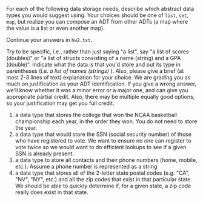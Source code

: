 
For each of the following data storage needs, describe which abstract data types you would suggest using. Your choices should be one of `list`, `set`, `map`, but realize you can compose an ADT from other ADTs (a map where the value is a list or even another map).  

Continue your answers in `hw2.txt`.

Try to be specific, i.e., rather than just saying "a list", say "a list of scores (doubles)" or "a list of structs consisting of a name (string) and a GPA (double)". Indicate what the data is that you'd store and put its type in parentheses (i.e. *a list of names (strings)* ). Also, please give a brief (at most 2-3 lines of text) explanation for your choice. We are grading you as much on justification as your ADT identification.  If you give a wrong answer, we'll know whether it was a minor error or a major one, and can give you appropriate partial credit.  Also, there may be multiple equally good options, so your justification may get you full credit.

1. a data type that stores the college that won the NCAA basketball championship each year, in the order they won.  You do not need to store the year.  
1. a data type that would store the SSN (social security number) of those who have registered to vote.  We want to ensure no one can register to vote twice so we would want to do efficient lookups to see if a given SSN is already present.
1. a data type to store all contacts and their phone numbers (home, mobile, etc.). Assume a phone number is represented as a string
1. a data type that stores all of the 2-letter state postal codes (e.g. "CA", "NV", "NY", etc.) and all the zip codes that exist in that particular state.  We should be able to quickly determine if, for a given state, a zip code really does exist in that state.
